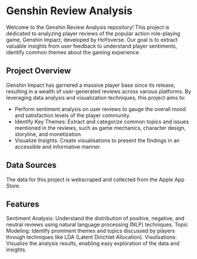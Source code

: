 # Genshin Review Analysis

Welcome to the Genshin Review Analysis repository! This project is dedicated to analyzing player reviews of the popular action role-playing game, Genshin Impact, developed by HoYoverse. Our goal is to extract valuable insights from user feedback to understand player sentiments, identify common themes about the gaming experience.

## Project Overview

Genshin Impact has garnered a massive player base since its release, resulting in a wealth of user-generated reviews across various platforms. By leveraging data analysis and visualization techniques, this project aims to:

- Perform sentiment analysis on user reviews to gauge the overall mood and satisfaction levels of the player community.
- Identify Key Themes: Extract and categorize common topics and issues mentioned in the reviews, such as game mechanics, character design, storyline, and monetization.
- Visualize Insights: Create visualisations to present the findings in an accessible and informative manner.

## Data Sources

The data for this project is webscraped and collected from the Apple App Store.

## Features

Sentiment Analysis: Understand the distribution of positive, negative, and neutral reviews using natural language processing (NLP) techniques.
Topic Modeling: Identify prominent themes and topics discussed by players through techniques like LDA (Latent Dirichlet Allocation).
Visulisations: Visualize the analysis results, enabling easy exploration of the data and insights.
